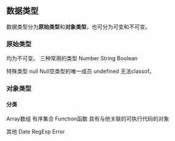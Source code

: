 ## 数据类型
数据类型分为**原始类型**和**对象类型**，也可分为可变和不可变。
### 原始类型 
均为不可变。
三种常用的类型
Number
String
Boolean

特殊类型
null Null空类型的唯一成员
undefined  无法classof。

### 对象类型
#### 分类
Array数组 有序集合
Function函数 具有与他关联的可执行代码的对象

其他
Date
RegExp
Error